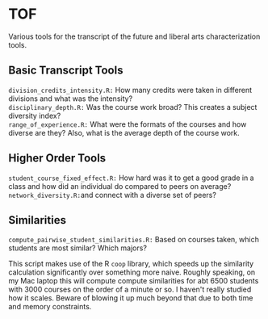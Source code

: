# TOF
Various tools for the transcript of the future and liberal arts characterization tools.

## Basic Transcript Tools
`division_credits_intensity.R:` How many credits were taken in different divisions and what was the intensity? <br/>
`disciplinary_depth.R:` Was the course work broad? This creates a subject diversity index? <br/>
`range_of_experience.R:` What were the formats of the courses and how diverse are they? Also, what is the average depth of the course work. <br/>

## Higher Order Tools
`student_course_fixed_effect.R:` How hard was it to get a good grade in a class and how did an individual do compared to peers on average? <br/>
`network_diversity.R:`and connect with a diverse set of peers? <br/>

## Similarities
`compute_pairwise_student_similarities.R:` Based on courses taken, which students are most similar? Which majors? 

This script makes use of the R `coop` library, which speeds up the similarity calculation significantly over something more naive. Roughly speaking, on my Mac laptop this will compute compute similarities for abt 6500 students with 3000 courses on the order of a minute or so. I haven't really studied how it scales. Beware of blowing it up much beyond that due to both time and memory constraints.
